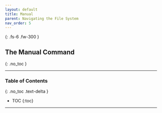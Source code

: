 ```yaml
---
layout: default
title: Manual
parent: Navigating the File System
nav_order: 5
---
```


{: .fs-6 .fw-300 }

## The Manual Command
{: .no_toc }

---

### Table of Contents
{: .no_toc .text-delta }
* TOC
{:toc}

---
